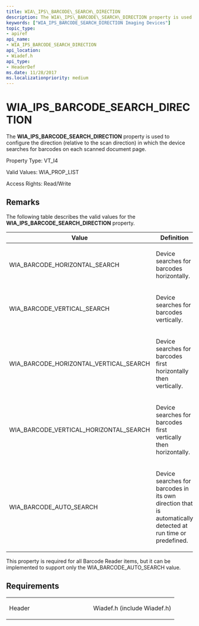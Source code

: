 ```yaml
---
title: WIA\_IPS\_BARCODE\_SEARCH\_DIRECTION
description: The WIA\_IPS\_BARCODE\_SEARCH\_DIRECTION property is used to configure the direction (relative to the scan direction) in which the device searches for barcodes on each scanned document page.
keywords: ["WIA_IPS_BARCODE_SEARCH_DIRECTION Imaging Devices"]
topic_type:
- apiref
api_name:
- WIA_IPS_BARCODE_SEARCH_DIRECTION
api_location:
- Wiadef.h
api_type:
- HeaderDef
ms.date: 11/28/2017
ms.localizationpriority: medium
---
```


# WIA\_IPS\_BARCODE\_SEARCH\_DIRECTION


The **WIA\_IPS\_BARCODE\_SEARCH\_DIRECTION** property is used to configure the direction (relative to the scan direction) in which the device searches for barcodes on each scanned document page.




Property Type: VT\_I4

Valid Values: WIA\_PROP\_LIST

Access Rights: Read/Write

Remarks
-------

The following table describes the valid values for the **WIA\_IPS\_BARCODE\_SEARCH\_DIRECTION** property.

<table>
<colgroup>
<col width="50%" />
<col width="50%" />
</colgroup>
<thead>
<tr class="header">
<th>Value</th>
<th>Definition</th>
</tr>
</thead>
<tbody>
<tr class="odd">
<td><p>WIA_BARCODE_HORIZONTAL_SEARCH</p></td>
<td><p>Device searches for barcodes horizontally.</p></td>
</tr>
<tr class="even">
<td><p>WIA_BARCODE_VERTICAL_SEARCH</p></td>
<td><p>Device searches for barcodes vertically.</p></td>
</tr>
<tr class="odd">
<td><p>WIA_BARCODE_HORIZONTAL_VERTICAL_SEARCH</p></td>
<td><p>Device searches for barcodes first horizontally then vertically.</p></td>
</tr>
<tr class="even">
<td><p>WIA_BARCODE_VERTICAL_HORIZONTAL_SEARCH</p></td>
<td><p>Device searches for barcodes first vertically then horizontally.</p></td>
</tr>
<tr class="odd">
<td><p>WIA_BARCODE_AUTO_SEARCH</p></td>
<td><p>Device searches for barcodes in its own direction that is automatically detected at run time or predefined.</p></td>
</tr>
</tbody>
</table>

 

This property is required for all Barcode Reader items, but it can be implemented to support only the WIA\_BARCODE\_AUTO\_SEARCH value.

Requirements
------------

<table>
<colgroup>
<col width="50%" />
<col width="50%" />
</colgroup>
<tbody>
<tr class="odd">
<td><p>Header</p></td>
<td>Wiadef.h (include Wiadef.h)</td>
</tr>
</tbody>
</table>

 

 





